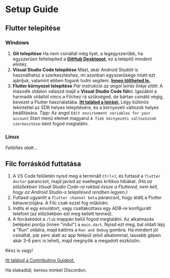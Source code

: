 # Setup Guide
## Flutter telepítése
### Windows

1. **Git telepítése**
Ha nem csináltál még ilyet, a legegyszerűbb, ha egyszerűen feltelepíted a **[GitHub Desktopot](https://desktop.github.com/)**, ez a telepítő mindent elintéz.
2. **Visual Studio Code telepítése**
Mást, akár Android Studiót is használhatsz a szerkesztéshez, mi azonban egyszerűsége miatt ezt ajánljuk, valamint ebben fogunk tudni segíteni. **[Innen töltheted le.](https://code.visualstudio.com/)**
3. **Flutter környezet telepítése**
*Pár instrukció az angol leírás linkje előtt:*
A második oldalon válaszd majd a **Visual Studio Code fül**et.
Igazából a harmadik oldaltól nincs a Filchez rá szükséged, de bártan csináld végig, bevezet a Flutter használatába.
**[Itt találod a leírást.](https://flutter.dev/docs/get-started/install/windows)** 
Légy különös tekintettel az SDK helyes telepítésére, és a környezeti változók helyes beállítására.
*Tipp:* Az angol `Edit environment variables for your account` Start menü elemet magyarul `A fiók környezeti változóinak szerkesztése`-ként fogod megtalálni.

### Linux
*Feltöltés alatt...*

## Filc forráskód futtatása
1. A VS Code felületén nyisd meg a terminált `Ctrl+J`, és futtasd a `flutter doctor` parancsot, majd javísd az esetleges kritikus hibákat. *(Ha az előzőekben Visual Studio Code-ra raktad össze a Fluttered, nem kell, hogy az Android Studio-s telepítésed rendben legyen.)*
2.  Futtasd ugyanitt a `flutter channel beta` parancsot, hogy átállj a Flutter bétaverziójára. A Filc csak ezzel fog működni.
3. Indíts el egy emulátort, vagy csatlakoztass egy ADB-re konfigurált telefont (az előzőekben ezt meg kellett tenned).
4. A forráskódot a `/lib` mappán belül fogod megtalálni. Az alkalmazás belépési pontja (innen "indul") a `main.dart`. Nyisd ezt meg, bal oldalt lépj a "Run" oldalra, majd kattints a `Run and Debug` gombra. Ha mindent jól csináltál, pár perc alatt az app felépül (első alkalommal, lassabb gépen akár 3-6 perc is lehet), majd megnyílik a megadott eszközön.

Kész is vagy!

[Itt találod a Contributing Guideot.](/.github/CONTRIBUTING.md)

Ha elakadtál, keress minket Discordon.

